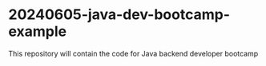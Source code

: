 # 20240605-java-dev-bootcamp-example
This repository will contain the code for Java backend developer bootcamp
